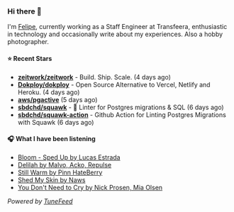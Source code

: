 ### Hi there 👋

I'm [Felipe](https://felipevm.com), currently working as a Staff Engineer at Transfeera, enthusiastic in technology and occasionally write about my experiences. Also a hobby photographer.

#### ⭐ Recent Stars
- **[zeitwork/zeitwork](https://github.com/zeitwork/zeitwork)** - Build. Ship. Scale. (4 days ago)
- **[Dokploy/dokploy](https://github.com/Dokploy/dokploy)** - Open Source Alternative to Vercel, Netlify and Heroku. (4 days ago)
- **[aws/pgactive](https://github.com/aws/pgactive)** (5 days ago)
- **[sbdchd/squawk](https://github.com/sbdchd/squawk)** - 🐘 Linter for Postgres migrations &amp; SQL (6 days ago)
- **[sbdchd/squawk-action](https://github.com/sbdchd/squawk-action)** - Github Action for Linting Postgres Migrations with Squawk (6 days ago)

#### 🎧 What I have been listening
- [Bloom - Sped Up by Lucas Estrada](https://open.spotify.com/track/5IZWKdK639DnrR8wcYjLhH)
- [Delilah by Malvo, Acko, Repulse](https://open.spotify.com/track/12kNkfXxurI0M4SbcC9HS6)
- [Still Warm by Pinn HateBerry](https://open.spotify.com/track/3PexsSX8NOoGAhNda9Cxsn)
- [Shed My Skin by Naws](https://open.spotify.com/track/20GcLtgqFdjQIPOQ9LtLiV)
- [You Don&#39;t Need to Cry by Nick Prosen, Mia Olsen](https://open.spotify.com/track/3vGlJ7QWwCNV15HTg5LmiL)

_Powered by [TuneFeed](https://tunefeed.app?ref=github.com)_
